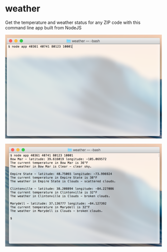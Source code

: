 # weather
Get the temperature and weather status for any ZIP code with this command line app built from NodeJS


[![weather NodeJS app](https://github.com/louisiaegerv/Project-Images/blob/master/weather1.png?raw=true)](https://github.com/louisiaegerv/Project-Images/blob/master/weather1.png?raw=true)


[![weather NodeJS app](https://github.com/louisiaegerv/Project-Images/blob/master/weather2.png?raw=true)](https://github.com/louisiaegerv/Project-Images/blob/master/weather2.png?raw=true)
